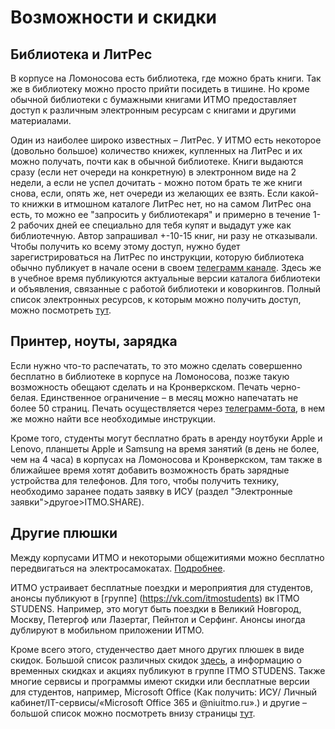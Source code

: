 # Возможности и скидки

## Библиотека и ЛитРес
В корпусе на Ломоносова есть библиотека, где можно брать книги. Так же в библиотеку можно просто прийти посидеть в тишине. Но кроме обычной библиотеки с бумажными книгами ИТМО предоставляет доступ к различным электронным ресурсам с книгами и другими материалами.

Один из наиболее широко известных – ЛитРес. У ИТМО есть некоторое (довольно большое) количество книжек, купленных на ЛитРес и их можно получать, почти как в обычной библиотеке. Книги выдаются сразу (если нет очереди на конкретную) в электронном виде на 2 недели, а если не успел дочитать - можно потом брать те же книги снова, если, опять же, нет очереди из желающих ее взять. Если какой-то книжки в итмошном каталоге ЛитРес нет, но на самом ЛитРес она есть, то можно ее "запросить у библиотекаря" и примерно в течение 1-2 рабочих дней ее специально для тебя купят и выдадут уже как библиотечную. Автор запрашивал +-10-15 книг, ни разу не отказывали. Чтобы получить ко всему этому доступ, нужно будет зарегистрироваться на ЛитРес по инструкции, которую библиотека обычно публикует в начале осени в своем [телеграмм канале](https://t.me/ITMO_Library). Здесь же в учебное время публикуются актуальные версии каталога библиотеки и объявления, связанные с работой библиотеки и коворкингов.
Полный список электронных ресурсов, к которым можно получить доступ, можно посмотреть [тут](https://lib.itmo.ru/resources).

## Принтер, ноуты, зарядка 
Если нужно что-то распечатать, то это можно сделать совершенно бесплатно в библиотеке в корпусе на Ломоносова, позже такую возможность обещают сделать и на Кронверкском. Печать черно-белая. Единственное ограничение – в месяц можно напечатать не более 50 страниц. Печать осуществляется через [телеграмм-бота](https://t.me/ITMO_print_bot), в нем же можно найти все необходимые инструкции.

Кроме того, студенты могут бесплатно брать в аренду ноутбуки Apple и Lenovo, планшеты Apple и Samsung на время занятий (в день не более, чем на 4 часа) в корпусах на Ломоносова и Кронверкском, там также в ближайшее время хотят добавить возможность брать зарядные устройства для телефонов. Для того, чтобы получить технику, необходимо заранее подать заявку в ИСУ (раздел "Электронные заявки">другое>ITMO.SHARE).

## Другие плюшки
Между корпусами ИТМО и некоторыми общежитиями можно бесплатно передвигаться на электросамокатах. [Подробнее](https://student.itmo.ru/ru/kicksharing/).

ИТМО устраивает бесплатные поездки и мероприятия для студентов, анонсы публикуют в [группе] (https://vk.com/itmostudents) вк ITMO STUDENS. Например, это могут быть поездки в Великий Новгород, Москву, Петергоф или Лазертаг, Пейнтол и Серфинг. Анонсы иногда дублируют в мобильном приложении ИТМО.

Кроме всего этого, студенчество дает много других плюшек в виде скидок. Большой список различных скидок [здесь](https://student.itmo.ru/ru/benefits/), а информацию о временных скидках и акциях публикуют в группе ITMO STUDENS. Также многие сервисы и программы имеют скидки или бесплатные версии для студентов, например, Microsoft Office (Как получить: ИСУ/ Личный кабинет/IT-сервисы/«Microsoft Office 365 и @niuitmo.ru».) и другие – большой список можно посмотреть внизу страницы [тут](https://student.itmo.ru/ru/enterprise_service/).


